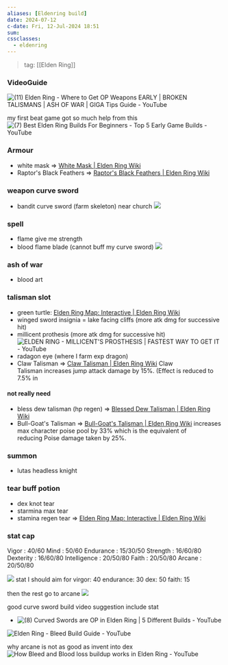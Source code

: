 ```yaml
---
aliases: [Eldenring build]
date: 2024-07-12
c-date: Fri, 12-Jul-2024 18:51
sum: 
cssclasses:
  - eldenring
---
```


> tag: [[Elden Ring]]

### VideoGuide
 ![(11) Elden Ring - Where to Get OP Weapons EARLY | BROKEN TALISMANS | ASH OF WAR | GIGA Tips Guide - YouTube](https://www.youtube.com/watch?v=P7d7XiW_l5Y)

my first beat game got so much help from this
![(7) Best Elden Ring Builds For Beginners - Top 5 Early Game Builds - YouTube](https://www.youtube.com/watch?v=wPuSy9Y6OXA&t=948s)
### Armour
- white mask => [White Mask | Elden Ring Wiki](https://eldenring.wiki.fextralife.com/White+Mask)
- Raptor's Black Feathers => [Raptor's Black Feathers | Elden Ring Wiki](https://eldenring.wiki.fextralife.com/Raptor%27s+Black+Feathers)
### weapon curve sword
- bandit curve sword (farm skeleton) near church
![](Files/370e09e5ca6146bc35e691e0c09b883f.jpg)
### spell
- flame give me strength
- blood flame blade (cannot buff my curve sword)
![](Files/dccd8618debcc37349c495ed5a551ebf.jpg)
### ash of war
- blood art
### talisman slot
- green turtle: [Elden Ring Map: Interactive | Elden Ring Wiki](https://eldenring.wiki.fextralife.com/Interactive+Map?id=976&code=mapA)
- winged sword insignia = lake facing cliffs (more atk dmg for successive hit)
- millicent prothesis (more atk dmg for successive hit) ![ELDEN RING - MILLICENT'S PROSTHESIS | FASTEST WAY TO GET IT - YouTube](https://www.youtube.com/watch?v=_iVlzffPQ6k)
- radagon eye (where I farm exp dragon)
- Claw Talisman => [Claw Talisman | Elden Ring Wiki](https://eldenring.wiki.fextralife.com/Claw+Talisman) Claw Talisman increases jump attack damage by 15%. (Effect is reduced to 7.5% in 
#### not really need
- bless dew talisman (hp regen) => [Blessed Dew Talisman | Elden Ring Wiki](https://eldenring.wiki.fextralife.com/Blessed+Dew+Talisman)
- Bull-Goat's Talisman => [Bull-Goat's Talisman | Elden Ring Wiki](https://eldenring.wiki.fextralife.com/Bull-Goat's+Talisman) increases max character poise pool by 33% which is the equivalent of reducing Poise damage taken by 25%.
### summon
- lutas headless knight
### tear buff potion
- dex knot tear
- starmina max tear
- stamina regen tear => [Elden Ring Map: Interactive | Elden Ring Wiki](https://eldenring.wiki.fextralife.com/Interactive+map?id=2928&lat=-166.670313&lng=128.698045&code=mapA)

### stat cap
Vigor : 40/60 
Mind : 50/60
Endurance : 15/30/50
Strength : 16/60/80
Dexterity : 16/60/80
Intelligence : 20/50/80
Faith : 20/50/80
Arcane : 20/50/80

![](Files/506a8c9d678bcb32c23ad1d4ee3da61f.jpg)
stat I should aim for
virgor: 40
endurance: 30
dex: 50
faith: 15

then the rest go to arcane
![](Files/9e3d6d4bf906c21ca813a0b75dbb6b7d.png)

good curve sword build video suggestion include stat
- ![(8) Curved Swords are OP in Elden Ring | 5 Different Builds - YouTube](https://www.youtube.com/watch?v=0rut0aqBld0)

![Elden Ring - Bleed Build Guide - YouTube](https://www.youtube.com/watch?v=7SaRRhfT7cM&t=859s)

why arcane is not as good as invent into dex
![How Bleed and Blood loss buildup works in Elden Ring - YouTube](https://www.youtube.com/watch?v=TQnu9qQiWQ4)

